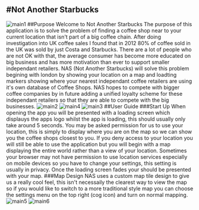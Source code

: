 #Not Another Starbucks
----------------
![main1](https://raw.githubusercontent.com/matteomenapace/rave-WEB14203/harry/students/harry/Slide2.png)
##Purpose
Welcome to Not Another Starbucks
The purpose of this application is to solve the problem of finding a coffee shop near to your current location that isn't part of a big coffee chain. After doing investigation into UK coffee sales I found that in 2012 80% of coffee sold in the UK was sold by just Costa and Starbucks. There are a lot of people who are not OK with that, the average consumer has become more educated on big business and has more motivation than ever to support smaller independant retailers. NAS (Not Another Starbucks) will solve this problem begining with london by showing your location on a map and loadting markers showing where your nearest independant coffee retailers are using it's own database of Coffee Shops. NAS hopes to compete with bigger coffee companies by in future adding a unified loyalty scheme for these independant retailers so that they are able to compete with the big businesses. 
![main2](https://raw.githubusercontent.com/matteomenapace/rave-WEB14203/harry/students/harry/Slide1.png)
![main4](https://raw.githubusercontent.com/matteomenapace/rave-WEB14203/harry/students/harry/Slide3.png)
![main3](https://raw.githubusercontent.com/matteomenapace/rave-WEB14203/harry/students/harry/Slide5.png)
##User Guide
###Start Up
When opening the app you will be presented with a loading screen which displauys the apps logo whilst the app is loading, this should usually only take around 5 seconds. You may be asked permission for us to use your location, this is simply to display where you are on the map so we can show you the coffee shops closest to you. If you deny access to your location you will still be able to use the application but you will begin with a map displaying the entire world rather than a view of your location. Sometimes your browser may not have permission to use location services especially on mobile devices so you have to change your settings, this setting is usually in privacy. Once the loading screen fades your should be presented with your map.
###Map Design
NAS uses a custom map tile design to give us a really cool feel, this isn't necessaily the clearest way to view the map so if you would like to switch to a more traditional style map you can choose the settings menu on the top right (cog icon) and turn on normal mapping.
![main5](https://raw.githubusercontent.com/matteomenapace/rave-WEB14203/harry/students/harry/ss1.png)
![main6](https://raw.githubusercontent.com/matteomenapace/rave-WEB14203/harry/students/harry/ss2.png)